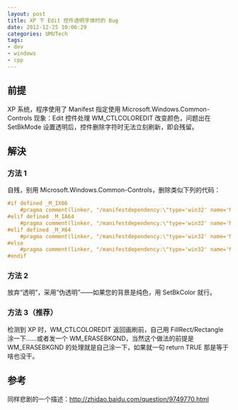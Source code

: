 ```yaml
---
layout: post
title: XP 下 Edit 控件透明字体时的 Bug
date: 2012-12-25 10:06:29
categories: UMUTech
tags:
- dev
- windows
- cpp
---
```

## 前提

XP 系统，程序使用了 Manifest 指定使用 Microsoft.Windows.Common-Controls 
现象：Edit 控件处理 WM_CTLCOLOREDIT 改变颜色，问题出在 SetBkMode 设置透明后，控件删除字符时无法立刻刷新，即会残留。

## 解決

### 方法 1

自残，别用 Microsoft.Windows.Common-Controls，删除类似下列的代码：

```cpp
#if defined _M_IX86
    #pragma comment(linker, "/manifestdependency:\"type='win32' name='Microsoft.Windows.Common-Controls' version='6.0.0.0' processorArchitecture='x86' publicKeyToken='6595b64144ccf1df' language='*'\"")
#elif defined _M_IA64
    #pragma comment(linker, "/manifestdependency:\"type='win32' name='Microsoft.Windows.Common-Controls' version='6.0.0.0' processorArchitecture='ia64' publicKeyToken='6595b64144ccf1df' language='*'\"")
#elif defined _M_X64
    #pragma comment(linker, "/manifestdependency:\"type='win32' name='Microsoft.Windows.Common-Controls' version='6.0.0.0' processorArchitecture='amd64' publicKeyToken='6595b64144ccf1df' language='*'\"")
#else
    #pragma comment(linker, "/manifestdependency:\"type='win32' name='Microsoft.Windows.Common-Controls' version='6.0.0.0' processorArchitecture='*' publicKeyToken='6595b64144ccf1df' language='*'\"")
#endif
```

### 方法 2

放弃“透明”，采用“伪透明”——如果您的背景是纯色，用 SetBkColor 就行。

### 方法 3（推荐）

检测到 XP 时，WM_CTLCOLOREDIT 返回画刷前，自己用 FillRect/Rectangle 涂一下……或者发一个 WM_ERASEBKGND，当然这个做法的前提是 WM_ERASEBKGND 的处理就是自己涂一下，如果就一句 return TRUE 那是等于啥也没干。 

## 参考

同样悲剧的一个描述：<http://zhidao.baidu.com/question/9749770.html>
